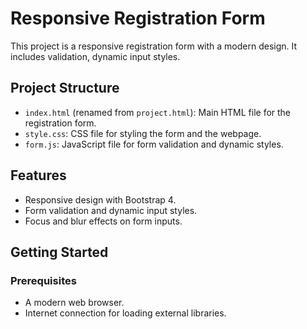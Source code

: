 # Responsive Registration Form

This project is a responsive registration form with a modern design. It includes validation, dynamic input styles.

## Project Structure

- `index.html` (renamed from `project.html`): Main HTML file for the registration form.
- `style.css`: CSS file for styling the form and the webpage.
- `form.js`: JavaScript file for form validation and dynamic styles.

## Features

- Responsive design with Bootstrap 4.
- Form validation and dynamic input styles.
- Focus and blur effects on form inputs.

## Getting Started

### Prerequisites

- A modern web browser.
- Internet connection for loading external libraries.


